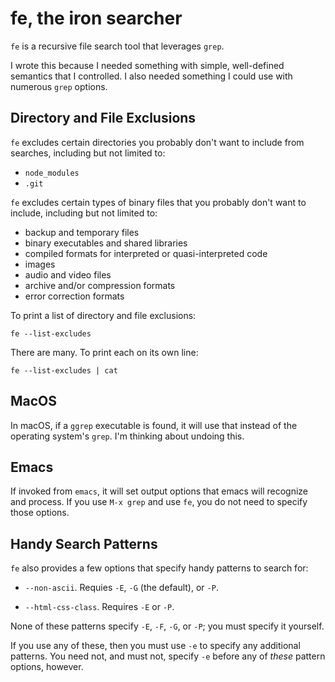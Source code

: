 # fe, the iron searcher

`fe` is a recursive file search tool that leverages `grep`.

I wrote this because I needed something with simple, well-defined
semantics that I controlled.  I also needed something I could use with
numerous `grep` options.

## Directory and File Exclusions

`fe` excludes certain directories you probably don't want to include
from searches, including but not limited to:

-   `node_modules`
-   `.git`

`fe` excludes certain types of binary files that you probably don't
want to include, including but not limited to:

-   backup and temporary files
-   binary executables and shared libraries
-   compiled formats for interpreted or quasi-interpreted code
-   images
-   audio and video files
-   archive and/or compression formats
-   error correction formats

To print a list of directory and file exclusions:

    fe --list-excludes
    
There are many.  To print each on its own line:

    fe --list-excludes | cat

## MacOS

In macOS, if a `ggrep` executable is found, it will use that instead
of the operating system's `grep`.  I'm thinking about undoing this.

## Emacs

If invoked from `emacs`, it will set output options that emacs will
recognize and process.  If you use `M-x grep` and use `fe`, you do not
need to specify those options.

## Handy Search Patterns

`fe` also provides a few options that specify handy patterns to search
for:

-   `--non-ascii`.  Requies `-E`, `-G` (the default), or `-P`.

-   `--html-css-class`.  Requires `-E` or `-P`.

None of these patterns specify `-E`, `-F`, `-G`, or `-P`; you must
specify it yourself.

If you use any of these, then you must use `-e` to specify any
additional patterns.  You need not, and must not, specify `-e` before
any of *these* pattern options, however.

